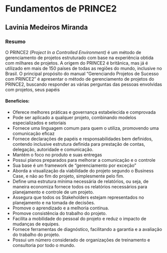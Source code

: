 # Fundamentos de PRINCE2
## Lavinia Medeiros Miranda
### Resumo

O PRINCE2 *(Project In a Controlled Environment)* é um método de gerenciamento de projetos estruturado 
com base na experiência obtida com milhares de projetos. A origem do PRINCE2 é britânica, mas já é utilizado em mais de 
150 países de todas as regiões do mundo, inclusive no Brasil. O principal propósito do manual “Gerenciando Projetos de Sucesso com PRINCE2″
é apresentar o método de gerenciamento de projetos do PRINCE2, buscando responder
as várias perguntas das pessoas envolvidas com projetos, seus papéis 

#### Benefícios:

* Oferece melhores práticas e governança estabelecida e comprovada
* Pode ser aplicado a qualquer projeto, combinando modelos especializados e setoriais
* Fornece uma linguagem comum para quem o utiliza, promovendo uma comunicação eficaz
* Fornece declarações de papéis e responsabilidades bem definidos, contendo inclusive estrutura definida para prestação de contas, delegação, autoridade e comunicação.
* Mantém o foco no produto e suas entregas
* Possui planos preparados para melhorar a comunicação e o controle
* Sua base é um framework de “gerenciamento por exceção”
* Aborda a visualização da viabilidade do projeto segundo o Business Case, e não ao fim do projeto, simplesmente pelo fim.
* Define uma estrutura mínima necessária de relatórios, ou seja, de maneira economiza fornece todos os relatórios necessários para planejamento e controle de um projeto.
* Assegura que todos os Stakeholders estejam representados no planejamento e na tomada de decisões.
* Promove o aprendizado e a melhoria contínua.
* Promove consistência do trabalho do projeto.
* Facilita a mobilidade do pessoal do projeto e reduz o impacto de mudanças de equipes.
* Fornece ferramentas de diagnóstico, facilitando a garantia e a avaliação do trabalho do projeto.
* Possui um número considerado de organizações de treinamento e consultoria por todo o mundo.
